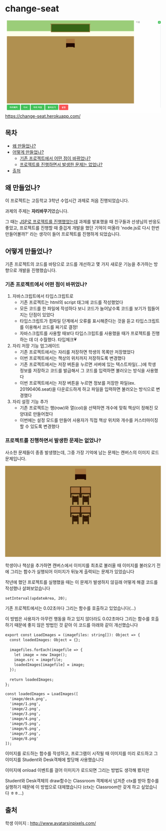 # change-seat

![main](/images/main.gif)
https://change-seat.herokuapp.com/

## 목차
- [왜 만들었나?](#why)
- [어떻게 만들었나?](#how)
  - [기존 프로젝트에서 어떤 점이 바뀌었나?](#changed)
  - [프로젝트를 진행하면서 발생한 문제는 없었나?](#problem)
- [출처](#source)


## <a id="why"></a>왜 만들었나?

이 프로젝트는 고등학교 3학년 수업시간 과제로 처음 진행되었습니다.

과제의 주제는 **자리바꾸기**였습니다.

그 때는 [JSP로 프로젝트를 진행했었는데](https://github.com/Ahnteve/Seat) 과제를 발표했을 때 친구들과 선생님의 반응도 좋았고, 프로젝트를 진행할 때 즐겁게 개발을 했던 기억이 떠올라 'node.js로 다시 한번 만들어볼까?' 라는 생각이 들어 프로젝트를 진행하게 되었습니다.

## <a id="how"></a>어떻게 만들었나?

기존 프로젝트의 코드를 바탕으로 코드를 개선하고 몇 가지 새로운 기능을 추가하는 방향으로 개발을 진행했습니다.

### <a id="changed"></a>기존 프로젝트에서 어떤 점이 바뀌었나?

1. 자바스크립트에서 타입스크립트로
   - 기존 프로젝트는 html의 script 태그에 코드를 작성했었다
   - 모든 코드를 한 파일에 작성하다 보니 코드가 늘어날수록 코드를 보기가 힘들어지는 단점이 있었다
   - 타입스크립트가 컴파일 단계에서 오류를 표시해준다는 것을 듣고 타입스크립트를 이용해서 코드를 짜기로 결정!
   - 자바스크립트를 사용할 때보다 타입스크립트를 사용했을 때가 프로젝트를 진행하는 데 더 수월했다. 타입체크💗
2. 자리 저장 기능 업그레이드
   - 기존 프로젝트에서는 자리를 저장하면 학생의 목록만 저장했었다
   - 이번 프로젝트에서는 책상의 위치까지 저장하도록 변경했다
   - 기존 프로젝트에서는 저장 버튼을 누르면 서버에 있는 텍스트파일(...)에 학생 정보를 저장하고 코드를 발급해서 그 코드를 입력하면 불러오는 방식을 사용했다
   - 이번 프로젝트에서는 저장 버튼을 누르면 정보를 저장한 파일(ex. 20190406.seat)을 다운로드하게 하고 파일을 입력하면 불러오는 방식으로 변경했다
3. 자리 설정 기능 추가
   - 기존 프로젝트는 행(row)와 열(col)을 선택하면 개수에 맞춰 책상이 정해진 모양대로 만들어졌다
   - 이번에는 설정 모드를 만들어 사용자가 직접 책상 위치와 개수를 커스터마이징 할 수 있도록 변경했다

### <a id="problem"></a>프로젝트를 진행하면서 발생한 문제는 없었나?

사소한 문제들이 종종 발생했는데, 그중 가장 기억에 남는 문제는 캔버스의 이미지 로드 문제입니다.

![problem](/images/problem.gif)

학생이나 책상을 추가하면 캔버스에서 이미지를 최초로 불러올 때 이미지를 불러오기 전에 그리는 함수가 실행되어 이미지가 뒤늦게 출력되는 문제가 있었습니다

작년에 했던 프로젝트를 실행했을 때는 이 문제가 발생하지 않길래 어떻게 해결 코드를 작성했나 살펴보았습니다

```
setInterval(updateArea, 20);
```

기존 프로젝트에서는 0.02초마다 그리는 함수를 호출하고 있었습니다(...)

이 방법은 사용자가 아무런 행동을 하고 있지 않더라도 0.02초마다 그리는 함수를 호출하기 때문에 좋지 않은 방법인 것 같아 이 코드를 아래와 같이 개선했습니다

```
export const LoadImages = (imagefiles: string[]): Object => {
  const loadedImages: Object = {};

  imagefiles.forEach(imagefile => {
    let image = new Image();
    image.src = imagefile;
    loadedImages[imagefile] = image;
  });

  return loadedImages;
};
```

```
const loadedImages = LoadImages([
  'image/desk.png',
  'image/1.png',
  'image/2.png',
  'image/3.png',
  'image/4.png',
  'image/5.png',
  'image/6.png',
  'image/7.png',
  'image/8.png'
]);
```

이미지를 로드하는 함수를 작성하고, 프로그램이 시작될 때 이미지를 미리 로드하고 그 이미지를 Student와 Desk객체에 할당해 사용했습니다

이미지에 onload 이벤트를 걸어 이미지가 로드되면 그리는 방법도 생각해 봤지만

Student와 Desk객체의 draw함수는 Classroom 객체에서 넘겨준 ctx를 받아 함수를 실행하기 때문에 이 방법으로 대체했습니다 (ctx는 Classroom만 갖게 하고 싶었습니다 ㅎㅎ...)

## <a id="source"></a>출처

학생 이미지 : http://www.avatarsinpixels.com/
